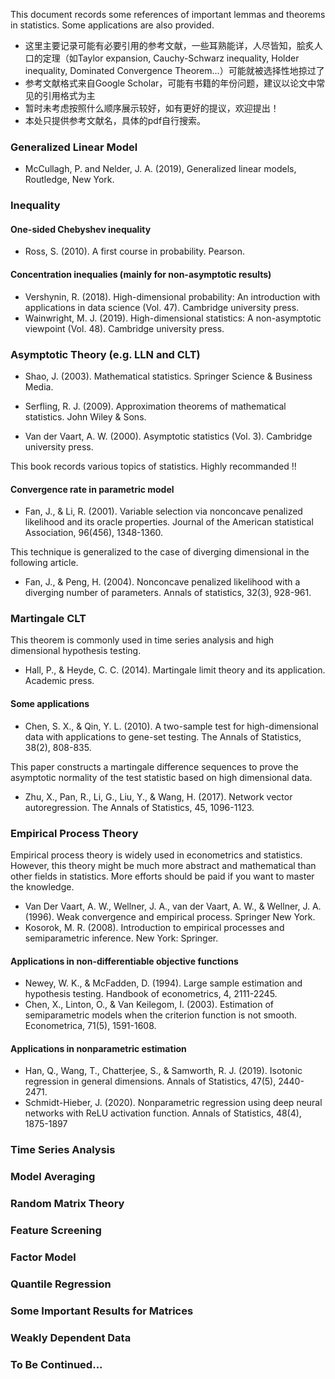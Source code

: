 This document records some references of important lemmas and theorems in statistics. Some applications are also provided. 

 - 这里主要记录可能有必要引用的参考文献，一些耳熟能详，人尽皆知，脍炙人口的定理（如Taylor expansion, Cauchy-Schwarz inequality, Holder inequality, Dominated Convergence Theorem...）可能就被选择性地掠过了
 - 参考文献格式来自Google Scholar，可能有书籍的年份问题，建议以论文中常见的引用格式为主
 - 暂时未考虑按照什么顺序展示较好，如有更好的提议，欢迎提出！
 - 本处只提供参考文献名，具体的pdf自行搜索。

### Generalized Linear Model

- McCullagh, P. and Nelder, J. A. (2019), Generalized linear models, Routledge, New York.

### Inequality

#### One-sided Chebyshev inequality

- Ross, S. (2010). A first course in probability. Pearson.

#### Concentration inequalies (mainly for non-asymptotic results)

- Vershynin, R. (2018). High-dimensional probability: An introduction with applications in data science (Vol. 47). Cambridge university press.
- Wainwright, M. J. (2019). High-dimensional statistics: A non-asymptotic viewpoint (Vol. 48). Cambridge university press.

### Asymptotic Theory (e.g. LLN and CLT)

- Shao, J. (2003). Mathematical statistics. Springer Science & Business Media.

- Serfling, R. J. (2009). Approximation theorems of mathematical statistics. John Wiley & Sons.

- Van der Vaart, A. W. (2000). Asymptotic statistics (Vol. 3). Cambridge university press.

This book records various topics of statistics. Highly recommanded !!

#### Convergence rate in parametric model

- Fan, J., & Li, R. (2001). Variable selection via nonconcave penalized likelihood and its oracle properties. Journal of the American statistical Association, 96(456), 1348-1360.

This technique is generalized to the case of diverging dimensional in the following article.

- Fan, J., & Peng, H. (2004). Nonconcave penalized likelihood with a diverging number of parameters. Annals of statistics, 32(3), 928-961.

### Martingale CLT 

This theorem is commonly used in time series analysis and high dimensional hypothesis testing. 

- Hall, P., & Heyde, C. C. (2014). Martingale limit theory and its application. Academic press.

#### Some applications

- Chen, S. X., & Qin, Y. L. (2010). A two-sample test for high-dimensional data with applications to gene-set testing. The Annals of Statistics, 38(2), 808-835.

This paper constructs a martingale difference sequences to prove the asymptotic normality of the test statistic based on high dimensional data. 

- Zhu, X., Pan, R., Li, G., Liu, Y., & Wang, H. (2017). Network vector autoregression. The Annals of Statistics, 45, 1096-1123.

### Empirical Process Theory

Empirical process theory is widely used in econometrics and statistics. However, this theory might be much more abstract and mathematical than other fields in statistics. More efforts should be paid if you want to master the knowledge.

- Van Der Vaart, A. W., Wellner, J. A., van der Vaart, A. W., & Wellner, J. A. (1996). Weak convergence and empirical process. Springer New York.
- Kosorok, M. R. (2008). Introduction to empirical processes and semiparametric inference. New York: Springer.

#### Applications in non-differentiable objective functions
- Newey, W. K., & McFadden, D. (1994). Large sample estimation and hypothesis testing. Handbook of econometrics, 4, 2111-2245.
- Chen, X., Linton, O., & Van Keilegom, I. (2003). Estimation of semiparametric models when the criterion function is not smooth. Econometrica, 71(5), 1591-1608.

#### Applications in nonparametric estimation
- Han, Q., Wang, T., Chatterjee, S., & Samworth, R. J. (2019). Isotonic regression in general dimensions. Annals of Statistics, 47(5), 2440-2471.
- Schmidt-Hieber, J. (2020). Nonparametric regression using deep neural networks with ReLU activation function. Annals of Statistics, 48(4), 1875-1897


### Time Series Analysis

### Model Averaging

### Random Matrix Theory

### Feature Screening

### Factor Model

### Quantile Regression

### Some Important Results for Matrices

### Weakly Dependent Data

### To Be Continued...
